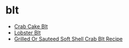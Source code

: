 # blt

 * [Crab Cake Blt](index/c/crab-cake-blt-51237620.json)
 * [Lobster Blt](index/l/lobster-blt-235566.json)
 * [Grilled Or Sauteed Soft Shell Crab Blt Recipe](index/g/grilled-or-sauteed-soft-shell-crab-blt-recipe.json)
